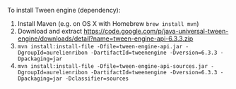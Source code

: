 To install Tween engine (dependency):
1. Install Maven (e.g. on OS X with Homebrew `brew install mvn`)
1. Download and extract https://code.google.com/p/java-universal-tween-engine/downloads/detail?name=tween-engine-api-6.3.3.zip
2. `mvn install:install-file -Dfile=tween-engine-api.jar -DgroupId=aurelienribon -DartifactId=tweenengine -Dversion=6.3.3 -Dpackaging=jar`
3. `mvn install:install-file -Dfile=tween-engine-api-sources.jar -DgroupId=aurelienribon -DartifactId=tweenengine -Dversion=6.3.3 -Dpackaging=jar -Dclassifier=sources`

